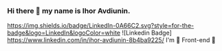 ### Hi there 👋 my name is Ihor Avdiunin.
https://img.shields.io/badge/LinkedIn-0A66C2.svg?style=for-the-badge&logo=LinkedIn&logoColor=white
![Linkedin Badge] https://www.linkedin.com/in/ihor-avdiunin-8b4ba9225/
I'm 💚 Front-end 💚 
<!--
**IgorAvd/IgorAvd** is a ✨ _special_ ✨ repository because its `README.md` (this file) appears on your GitHub profile.

Here are some ideas to get you started:

- 🔭 I’m currently working on ...
- 🌱 I’m currently learning ...
- 👯 I’m looking to collaborate on ...
- 🤔 I’m looking for help with ...
- 💬 Ask me about ...
- 📫 How to reach me: ...
- 😄 Pronouns: ...
- ⚡ Fun fact: ...
-->

